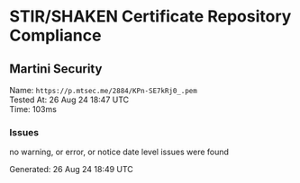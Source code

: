 # STIR/SHAKEN Certificate Repository Compliance

## Martini Security

Name: `https://p.mtsec.me/2884/KPn-SE7kRj0_.pem`\
Tested At: 26 Aug 24 18:47 UTC\
Time: 103ms

### Issues

no warning, or error, or notice date level issues were found

Generated: 26 Aug 24 18:49 UTC